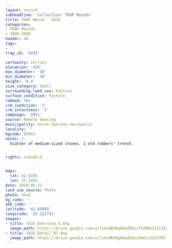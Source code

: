 ```yaml
---
layout: record
subheadline: 'Collection: TRAP Mounds'
title: TRAP Mound - 3435
categories:
- TRAP Mounds
- 3000-3999
header: no
tags:
- ''
trap_id: '3435'

certainty: Certain
elevation: '435'
max_diameter: '10'
min_diameter: '10'
height: '0.4'
size_category: Small
surrounding_land_use: Pasture
surface_condition: Pasture
robbed: Yes
crm_condition: '2'
crm_intactness: '2'
campaign: '2011'
source: Remote Sensing
municipality: Gorno Sahrane necropolis
locality: ''
bgcode: DS001
notes: |-
  Scatter of medium-sized stones. 1 old robbers' trench.


rights: standard


maps:
  lat: 42.6285
  lon: 25.2442
date: 2018-05-21
land_use_source: Photo
photo: Good
bg_code: ''
akb_code: ''
latitude: '42.65995'
longitude: '25.222715'
images:
- title: 3435_Overview_S.dng
  image_path: https://drive.google.com/uc?id=0B3Rg88wZDQscTkZMQkZ1alVZZ28
- title: 3435_Detail_RT.dng
  image_path: https://drive.google.com/uc?id=0B3Rg88wZDQscbWdrcEZIVTNlYUE
---
```

